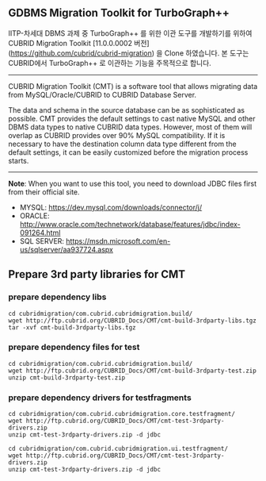 ## GDBMS Migration Toolkit for TurboGraph++

IITP-차세대 DBMS 과제 중 TurboGraph++ 를 위한 이관 도구를 개발하기를 위하여 CUBRID Migration Toolkit [11.0.0.0002 버전] (https://github.com/cubrid/cubrid-migration) 을 Clone 하였습니다. 본 도구는 CUBRID에서 TurboGraph++ 로 이관하는 기능을 주목적으로 합니다.

---
CUBRID Migration Toolkit (CMT) is a software tool that allows migrating data from MySQL/Oracle/CUBRID to CUBRID Database Server.

The data and schema in the source database can be as sophisticated as possible. CMT provides the default settings to cast native MySQL and other DBMS data types to native CUBRID data types. However, most of them will overlap as CUBRID provides over 90% MySQL compatibility. If it is necessary to have the destination column data type different from the default settings, it can be easily customized before the migration process starts.

---
__Note__: When you want to use this tool, you need to download JDBC files first from their official site.

 - MYSQL: https://dev.mysql.com/downloads/connector/j/
 - ORACLE: http://www.oracle.com/technetwork/database/features/jdbc/index-091264.html
 - SQL SERVER: https://msdn.microsoft.com/en-us/sqlserver/aa937724.aspx

## Prepare 3rd party libraries for CMT

### prepare dependency libs

```
cd cubridmigration/com.cubrid.cubridmigration.build/
wget http://ftp.cubrid.org/CUBRID_Docs/CMT/cmt-build-3rdparty-libs.tgz
tar -xvf cmt-build-3rdparty-libs.tgz
```

### prepare dependency files for test

```
cd cubridmigration/com.cubrid.cubridmigration.build/
wget http://ftp.cubrid.org/CUBRID_Docs/CMT/cmt-build-3rdparty-test.zip
unzip cmt-build-3rdparty-test.zip
```

### prepare dependency drivers for testfragments

```
cd cubridmigration/com.cubrid.cubridmigration.core.testfragment/
wget http://ftp.cubrid.org/CUBRID_Docs/CMT/cmt-test-3rdparty-drivers.zip
unzip cmt-test-3rdparty-drivers.zip -d jdbc

cd cubridmigration/com.cubrid.cubridmigration.ui.testfragment/
wget http://ftp.cubrid.org/CUBRID_Docs/CMT/cmt-test-3rdparty-drivers.zip
unzip cmt-test-3rdparty-drivers.zip -d jdbc
```
